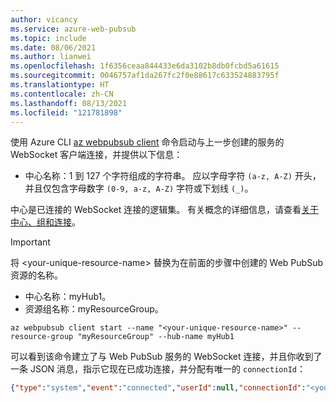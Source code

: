 ```yaml
---
author: vicancy
ms.service: azure-web-pubsub
ms.topic: include
ms.date: 08/06/2021
ms.author: lianwei
ms.openlocfilehash: 1f6356ceaa844433e6da3102b8db0fcbd5a61615
ms.sourcegitcommit: 0046757af1da267fc2f0e88617c633524883795f
ms.translationtype: HT
ms.contentlocale: zh-CN
ms.lasthandoff: 08/13/2021
ms.locfileid: "121781898"
---
```

使用 Azure CLI [az webpubsub client](/cli/azure/webpubsub/client) 命令启动与上一步创建的服务的 WebSocket 客户端连接，并提供以下信息：

- 中心名称：1 到 127 个字符组成的字符串。 应以字母字符 `(a-z, A-Z)` 开头，并且仅包含字母数字 `(0-9, a-z, A-Z)` 字符或下划线 `(_)`。

中心是已连接的 WebSocket 连接的逻辑集。 有关概念的详细信息，请查看[关于中心、组和连接](../key-concepts.md)。

  > [!Important]
  > 将 &lt;your-unique-resource-name&gt; 替换为在前面的步骤中创建的 Web PubSub 资源的名称。

- 中心名称：myHub1。
- 资源组名称：myResourceGroup。

```azurecli-interactive
az webpubsub client start --name "<your-unique-resource-name>" --resource-group "myResourceGroup" --hub-name myHub1
```

可以看到该命令建立了与 Web PubSub 服务的 WebSocket 连接，并且你收到了一条 JSON 消息，指示它现在已成功连接，并分配有唯一的 `connectionId`：

```json
{"type":"system","event":"connected","userId":null,"connectionId":"<your_unique_connection_id>"}
```
